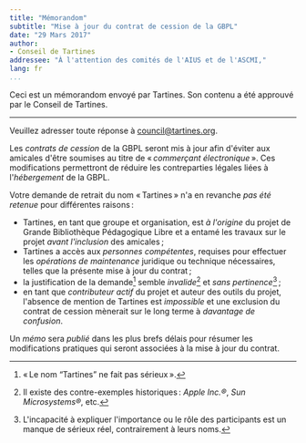 ```yaml
---
title: "Mémorandom"
subtitle: "Mise à jour du contrat de cession de la GBPL"
date: "29 Mars 2017"
author:
- Conseil de Tartines
addressee: "À l'attention des comités de l'AIUS et de l'ASCMI,"
lang: fr
...
```


<aside>
Ceci est un mémorandom envoyé par Tartines.
Son contenu a été approuvé par le Conseil de Tartines.

---

Veuillez adresser toute réponse à <council@tartines.org>.
</aside>

Les *contrats de cession* de la GBPL seront mis à jour afin d'éviter aux amicales d'être soumises au titre de « *commerçant électronique* ».
Ces modifications permettront de réduire les contreparties légales liées à l'*hébergement* de la GBPL.

Votre demande de retrait du nom « Tartines » n'a en revanche *pas été retenue* pour différentes raisons :

- Tartines, en tant que groupe et organisation, est *à l'origine* du projet de Grande Bibliothèque Pédagogique Libre et a entamé les travaux sur le projet *avant l'inclusion* des amicales ;
- Tartines a accès aux *personnes compétentes*, requises pour effectuer les *opérations de maintenance* juridique ou technique nécessaires, telles que la présente mise à jour du contrat ;
- la justification de la demande[^1] semble *invalide*[^2] et *sans pertinence*[^3] ;
- en tant que *contributeur actif* du projet et auteur des outils du projet, l'absence de mention de Tartines est *impossible* et une exclusion du contrat de cession mènerait sur le long terme à *davantage de confusion*.

Un *mémo* sera *publié* dans les plus brefs délais pour résumer les modifications pratiques qui seront associées à la mise à jour du contrat.

[^1]: « Le nom “Tartines” ne fait pas sérieux ».
[^2]: Il existe des contre-exemples historiques : *Apple Inc.®*, *Sun Microsystems®*, etc.
[^3]: L'incapacité à expliquer l'importance ou le rôle des participants est un manque de sérieux réel, contrairement à leurs noms.

